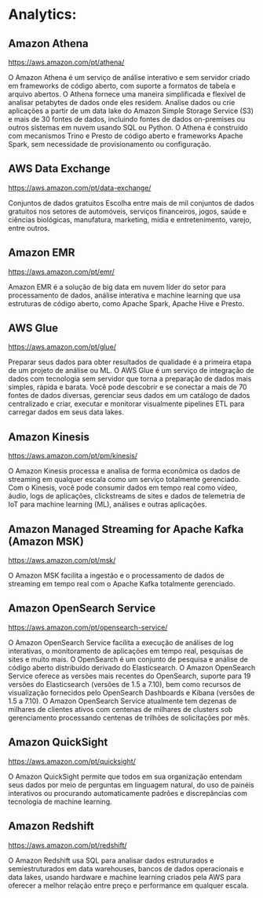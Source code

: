 # Analytics:

## Amazon Athena
<https://aws.amazon.com/pt/athena/>

O Amazon Athena é um serviço de análise interativo e sem servidor criado em frameworks de código aberto, com suporte a formatos de tabela e arquivo abertos. O Athena fornece uma maneira simplificada e flexível de analisar petabytes de dados onde eles residem. Analise dados ou crie aplicações a partir de um data lake do Amazon Simple Storage Service (S3) e mais de 30 fontes de dados, incluindo fontes de dados on-premises ou outros sistemas em nuvem usando SQL ou Python. O Athena é construído com mecanismos Trino e Presto de código aberto e frameworks Apache Spark, sem necessidade de provisionamento ou configuração.

## AWS Data Exchange
<https://aws.amazon.com/pt/data-exchange/>

Conjuntos de dados gratuitos
Escolha entre mais de mil conjuntos de dados gratuitos nos setores de automóveis, serviços financeiros, jogos, saúde e ciências biológicas, manufatura, marketing, mídia e entretenimento, varejo, entre outros.

## Amazon EMR
<https://aws.amazon.com/pt/emr/>

Amazon EMR é a solução de big data em nuvem líder do setor para processamento de dados, análise interativa e machine learning que usa estruturas de código aberto, como Apache Spark, Apache Hive e Presto.

## AWS Glue
<https://aws.amazon.com/pt/glue/>

Preparar seus dados para obter resultados de qualidade é a primeira etapa de um projeto de análise ou ML. O AWS Glue é um serviço de integração de dados com tecnologia sem servidor que torna a preparação de dados mais simples, rápida e barata. Você pode descobrir e se conectar a mais de 70 fontes de dados diversas, gerenciar seus dados em um catálogo de dados centralizado e criar, executar e monitorar visualmente pipelines ETL para carregar dados em seus data lakes.

## Amazon Kinesis
<https://aws.amazon.com/pt/pm/kinesis/>

O Amazon Kinesis processa e analisa de forma econômica os dados de streaming em qualquer escala como um serviço totalmente gerenciado. Com o Kinesis, você pode consumir dados em tempo real como vídeo, áudio, logs de aplicações, clickstreams de sites e dados de telemetria de IoT para machine learning (ML), análises e outras aplicações.

## Amazon Managed Streaming for Apache Kafka (Amazon MSK)
<https://aws.amazon.com/pt/msk/>

O Amazon MSK facilita a ingestão e o processamento de dados de streaming em tempo real com o Apache Kafka totalmente gerenciado.

## Amazon OpenSearch Service
<https://aws.amazon.com/pt/opensearch-service/>

O Amazon OpenSearch Service facilita a execução de análises de log interativas, o monitoramento de aplicações em tempo real, pesquisas de sites e muito mais. O OpenSearch é um conjunto de pesquisa e análise de código aberto distribuído derivado do Elasticsearch. O Amazon OpenSearch Service oferece as versões mais recentes do OpenSearch, suporte para 19 versões do Elasticsearch (versões de 1.5 a 7.10), bem como recursos de visualização fornecidos pelo OpenSearch Dashboards e Kibana (versões de 1.5 a 7.10). O Amazon OpenSearch Service atualmente tem dezenas de milhares de clientes ativos com centenas de milhares de clusters sob gerenciamento processando centenas de trilhões de solicitações por mês.

## Amazon QuickSight
<https://aws.amazon.com/pt/quicksight/>

O Amazon QuickSight permite que todos em sua organização entendam seus dados por meio de perguntas em linguagem natural, do uso de painéis interativos ou procurando automaticamente padrões e discrepâncias com tecnologia de machine learning.

## Amazon Redshift
<https://aws.amazon.com/pt/redshift/>

O Amazon Redshift usa SQL para analisar dados estruturados e semiestruturados em data warehouses, bancos de dados operacionais e data lakes, usando hardware e machine learning criados pela AWS para oferecer a melhor relação entre preço e performance em qualquer escala.